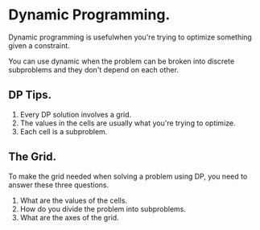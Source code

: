 # Dynamic Programming.

Dynamic programming is usefulwhen you're trying to optimize something given a constraint.

You can use dynamic when the problem can be broken into discrete subproblems and they don't depend on each other.

## DP Tips.

1. Every DP solution involves a grid.
1. The values in the cells are usually what you're trying to optimize.
1. Each cell is a subproblem.

## The Grid.

To make the grid needed when solving a problem using DP, you need to answer these three questions.

1. What are the values of the cells.
1. How do you divide the problem into subproblems.
1. What are the axes of the grid.
